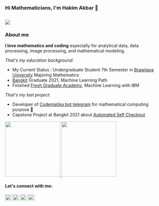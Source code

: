 ### Hi Mathematicians, I'm Hakim Akbar 👋
![](https://komarev.com/ghpvc/?username=hakimakbarmaulana&color=blue&style=flat-square&label=visitors)
---

### About me

**I love mathematics and coding** especially for analytical data, data processing, image processing, and mathematical modeling. 

*That's my education background*:

- My Current Status : Undergraduate Student 7th Semester in [Brawijaya University](https://ub.ac.id/) Majoring Mathematics
- [Bangkit](https://grow.google/intl/id_id/bangkit/) Graduate 2021, Machine Learning Path
- Finished [Fresh Graduate Academy](https://digitalent.kominfo.go.id/), Machine Learning with IBM

*That's my last project*:

- Developer of [Codematika bot telegram](https://t.me/codematikabot) for mathematical computing purpose 🎉
- Capstone Project at Bangkit 2021 about [Automated Self Checkout](https://github.com/hanan221/B21-CAP0454)

<p align="left">
<a href="https://github.com/hakimakbarmaulana">
  <img height="180em" src="https://github-readme-stats-eight-theta.vercel.app/api?username=hakimakbarmaulana&show_icons=true&theme=algolia&include_all_commits=true&count_private=true"/>
  <img height="180em" src="https://github-readme-stats-eight-theta.vercel.app/api/top-langs/?username=hakimakbarmaulana&layout=compact&langs_count=8&theme=algolia"/>
</a>
</p>

#### Let's connect with me:

[<img align="left" alt="hakimakbar | Facebook" width="22px" src="https://www.freepnglogos.com/uploads/facebook-logo-13.png" />][facebook]
[<img align="left" alt="hakimakbar | LinkedIn" width="22px" src="https://media-exp1.licdn.com/dms/image/C4D0BAQGyOWvr4W0Pow/company-logo_200_200/0/1590003577120?e=2159024400&v=beta&t=CtsDFVp0TAdwyg73A8F82MohzKpAQy-pUGA13atPG6A" />][linkedin]
[<img align="left" alt="hakimakbar | Instagram" width="22px" src="https://upload.wikimedia.org/wikipedia/commons/thumb/e/e7/Instagram_logo_2016.svg/1200px-Instagram_logo_2016.svg.png" />][instagram]
[<img align="left" alt="hakimakbar | Telegram" width="22px" src="https://upload.wikimedia.org/wikipedia/commons/thumb/8/82/Telegram_logo.svg/1024px-Telegram_logo.svg.png" />][telegram]

<br/>

[facebook]: https://www.facebook.com/profile.php?id=100007099277951
[linkedin]: https://www.linkedin.com/in/mochamad-hakim-akbar-assidiq-maulana-45b2a1216
[instagram]: https://www.instagram.com/hakimakbarmaulana
[telegram]: https://t.me/hakimakbar
